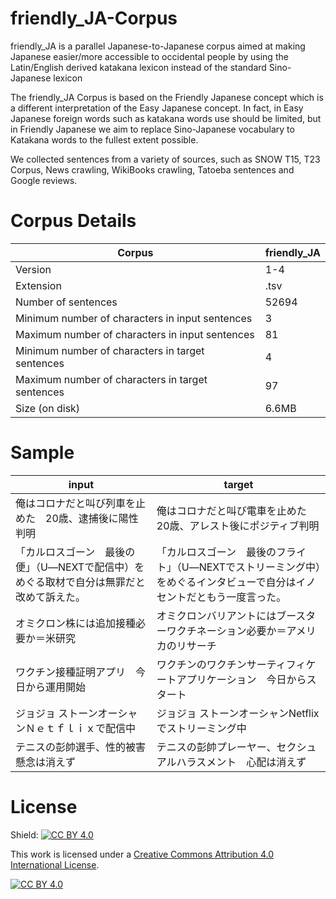 # friendly_JA-Corpus
friendly_JA is a parallel Japanese-to-Japanese corpus aimed at making Japanese easier/more accessible to occidental people by using the Latin/English derived katakana lexicon instead of the standard Sino-Japanese lexicon

The friendly_JA Corpus is based on the Friendly Japanese concept which is a different interpretation of the Easy Japanese concept.
In fact, in Easy Japanese foreign words such as katakana words use should be limited, but in Friendly Japanese we aim to
replace Sino-Japanese vocabulary to Katakana words to the fullest extent possible.

We collected sentences from a variety of sources, such as SNOW T15, T23 Corpus, News crawling, WikiBooks crawling, Tatoeba sentences and Google reviews.

# Corpus Details

| Corpus | friendly_JA|
|---|---|
| Version  | 1-4  |
| Extension  | .tsv  |
| Number of sentences  | 52694  |
| Minimum number of characters in input sentences  | 3  |
| Maximum number of characters in input sentences  | 81  |
| Minimum number of characters in target sentences  | 4  |
| Maximum number of characters in target sentences  | 97  |
| Size (on disk) | 6.6MB  |



# Sample

| input | target|
|---|---|
| 俺はコロナだと叫び列車を止めた　20歳、逮捕後に陽性判明  |  俺はコロナだと叫び電車を止めた　20歳、アレスト後にポジティブ判明 |
|「カルロスゴーン　最後の便」（U―NEXTで配信中）をめぐる取材で自分は無罪だと改めて訴えた。|	「カルロスゴーン　最後のフライト」（U―NEXTでストリーミング中）をめぐるインタビューで自分はイノセントだともう一度言った。|
|オミクロン株には追加接種必要か＝米研究|オミクロンバリアントにはブースターワクチネーション必要か＝アメリカのリサーチ|
|ワクチン接種証明アプリ　今日から運用開始|ワクチンのワクチンサーティフィケートアプリケーション　今日からスタート|
|ジョジョ ストーンオーシャンＮｅｔｆｌｉｘで配信中|ジョジョ ストーンオーシャンNetflixでストリーミング中|
|テニスの彭帥選手、性的被害　懸念は消えず|テニスの彭帥プレーヤー、セクシュアルハラスメント　心配は消えず|



# License
Shield: [![CC BY 4.0][cc-by-shield]][cc-by]

This work is licensed under a
[Creative Commons Attribution 4.0 International License][cc-by].

[![CC BY 4.0][cc-by-image]][cc-by]

[cc-by]: http://creativecommons.org/licenses/by/4.0/
[cc-by-image]: https://i.creativecommons.org/l/by/4.0/88x31.png
[cc-by-shield]: https://img.shields.io/badge/License-CC%20BY%204.0-lightgrey.svg
